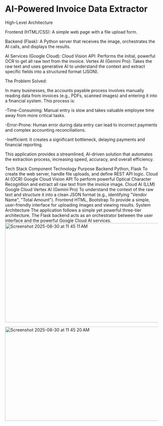 # AI-Powered Invoice Data Extractor
High-Level Architecture

Frontend (HTML/CSS): A simple web page with a file upload form.

Backend (Flask): A Python server that receives the image, orchestrates the AI calls, and displays the results.

AI Services (Google Cloud):
Cloud Vision API: Performs the initial, powerful OCR to get all raw text from the invoice.
Vertex AI (Gemini Pro): Takes the raw text and uses generative AI to understand the context and extract specific fields into a structured format (JSON).

The Problem Solved:

In many businesses, the accounts payable process involves manually reading data from invoices (e.g., PDFs, scanned images) and entering it into a financial system. This process is:

-Time-Consuming: Manual entry is slow and takes valuable employee time away from more critical tasks.

-Error-Prone: Human error during data entry can lead to incorrect payments and complex accounting reconciliations.

-Inefficient: It creates a significant bottleneck, delaying payments and financial reporting.

This application provides a streamlined, AI-driven solution that automates the extraction process, increasing speed, accuracy, and overall efficiency.

Tech Stack
Component	Technology Purpose
Backend	Python, Flask	To create the web server, handle file uploads, and define REST API logic.
Cloud AI (OCR)	Google Cloud Vision API	To perform powerful Optical Character Recognition and extract all raw text from the invoice image.
Cloud AI (LLM)	Google Cloud Vertex AI (Gemini Pro)	To understand the context of the raw text and structure it into a clean JSON format (e.g., identifying "Vendor Name", "Total Amount").
Frontend	HTML, Bootstrap	To provide a simple, user-friendly interface for uploading images and viewing results.
System Architecture
The application follows a simple yet powerful three-tier architecture. The Flask backend acts as an orchestrator between the user interface and the powerful Google Cloud AI services.
<img width="725" height="326" alt="Screenshot 2025-08-30 at 11 45 11 AM" src="https://github.com/user-attachments/assets/cad2ef10-d950-4ec2-9124-ac4eacafef0b" />

<img width="731" height="309" alt="Screenshot 2025-08-30 at 11 45 20 AM" src="https://github.com/user-attachments/assets/0f7293e6-c177-4889-8c01-18a7489e5a22" />

